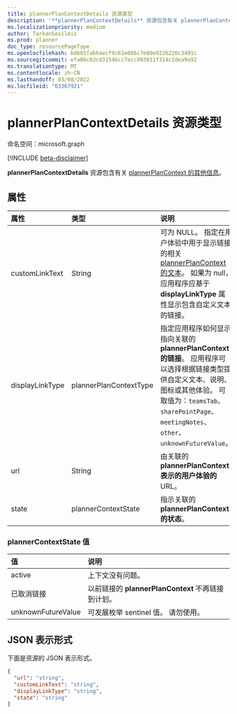 ```yaml
---
title: plannerPlanContextDetails 资源类型
description: '**plannerPlanContextDetails** 资源包含有关 plannerPlanContext 的其他信息。'
ms.localizationpriority: medium
author: TarkanSevilmis
ms.prod: planner
doc_type: resourcePageType
ms.openlocfilehash: bdb65fab6aecf9c61e066c7e80e9226220c3491c
ms.sourcegitcommit: efa06c63cd3154bcc7ecc993011f314c2dea9a92
ms.translationtype: MT
ms.contentlocale: zh-CN
ms.lasthandoff: 03/08/2022
ms.locfileid: "63367921"
---
```

# <a name="plannerplancontextdetails-resource-type"></a>plannerPlanContextDetails 资源类型

命名空间：microsoft.graph

[!INCLUDE [beta-disclaimer](../../includes/beta-disclaimer.md)]

**plannerPlanContextDetails** 资源包含有关 [plannerPlanContext 的其他信息](plannerplancontext.md)。

## <a name="properties"></a>属性
| 属性     | 类型   |说明|
|:---------------|:--------|:----------|
|customLinkText|String|可为 NULL。 指定在用户体验中用于显示链接的相关 [plannerPlanContext 的文本](plannerplancontext.md)。 如果为 null，应用程序应基于 **displayLinkType** 属性显示包含自定义文本的链接。|
|displayLinkType|plannerPlanContextType|指定应用程序如何显示指向关联的 **plannerPlanContext 的链接**。 应用程序可以选择根据链接类型提供自定义文本、说明、图标或其他体验。 可取值为：`teamsTab`、`sharePointPage`、`meetingNotes`、`other`、`unknownFutureValue`。|
|url|String|由关联的 **plannerPlanContext 表示的用户体验的** URL。 |
|state|plannerContextState| 指示关联的 **plannerPlanContext 的状态**。 |

### <a name="plannercontextstate-values"></a>plannerContextState 值

|值              |说明|
|:------------------|:----------------------------------------------------------------------|
|active             | 上下文没有问题。                                          |
|已取消链接           | 以前链接的 **plannerPlanContext** 不再链接到计划。 |
|unknownFutureValue | 可发展枚举 sentinel 值。 请勿使用。                     |

## <a name="json-representation"></a>JSON 表示形式

下面是资源的 JSON 表示形式。

<!-- {
  "blockType": "resource",
  "@odata.type": "microsoft.graph.plannerPlanContextDetails"
}-->

```json
{
  "url": "string",
  "customLinkText": "string",
  "displayLinkType": "string",
  "state": "string"
}

```

<!-- uuid: 8fcb5dbc-d5aa-4681-8e31-b001d5168d79
2015-10-25 14:57:30 UTC -->
<!--
{
  "type": "#page.annotation",
  "description": "plannerPlanContextDetails resource",
  "keywords": "",
  "section": "documentation",
  "tocPath": "",
  "suppressions": []
}
-->


